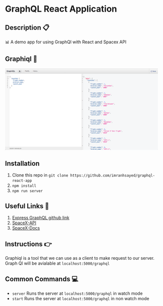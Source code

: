 # GraphQL React Application

## Description :clipboard:
:bar_chart: A demo app for using GraphQl with React and Spacex API

## Graphiql :black_square_button:
![](graphiql.png)


## Installation

1. Clone this repo in `git clone https://github.com/imranhsayed/graphql-react-app`
2. `npm install`
3. `npm run server`

## Useful Links :link:

1. [Express GraphQL github link](https://github.com/graphql/express-graphql)
2. [SpaceX-API](https://github.com/r-spacex/SpaceX-API)
3. [SpaceX-Docs](https://docs.spacexdata.com/)

## Instructions :point_right:

Graphiql is a tool that we can use as a client to make request to our server.
Graph Ql will be avialable at `localhost:5000/graphql`

## Common Commands :computer:

- `server` Runs the server at `localhost:5000/graphql` in watch mode
- `start` Runs the server at `localhost:5000/graphql` in non watch mode
